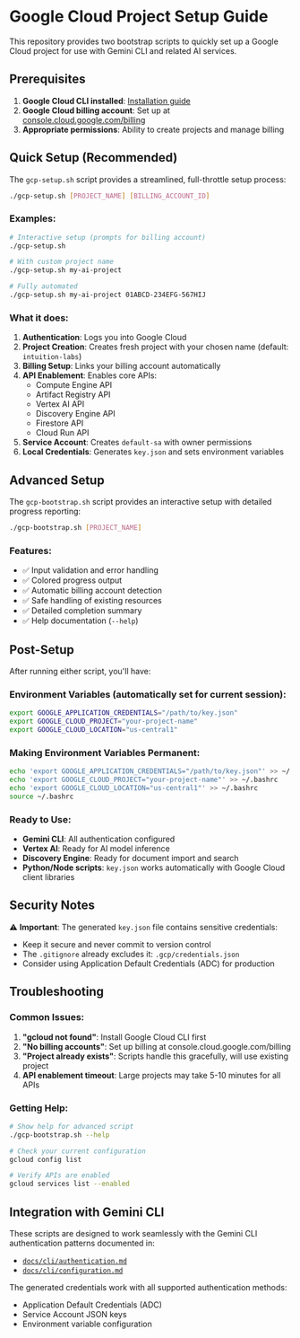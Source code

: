 # Google Cloud Project Setup Guide

This repository provides two bootstrap scripts to quickly set up a Google Cloud project for use with Gemini CLI and related AI services.

## Prerequisites

1. **Google Cloud CLI installed**: [Installation guide](https://cloud.google.com/sdk/docs/install)
2. **Google Cloud billing account**: Set up at [console.cloud.google.com/billing](https://console.cloud.google.com/billing)
3. **Appropriate permissions**: Ability to create projects and manage billing

## Quick Setup (Recommended)

The `gcp-setup.sh` script provides a streamlined, full-throttle setup process:

```bash
./gcp-setup.sh [PROJECT_NAME] [BILLING_ACCOUNT_ID]
```

### Examples:
```bash
# Interactive setup (prompts for billing account)
./gcp-setup.sh

# With custom project name
./gcp-setup.sh my-ai-project

# Fully automated
./gcp-setup.sh my-ai-project 01ABCD-234EFG-567HIJ
```

### What it does:
1. **Authentication**: Logs you into Google Cloud
2. **Project Creation**: Creates fresh project with your chosen name (default: `intuition-labs`)
3. **Billing Setup**: Links your billing account automatically
4. **API Enablement**: Enables core APIs:
   - Compute Engine API
   - Artifact Registry API
   - Vertex AI API
   - Discovery Engine API
   - Firestore API
   - Cloud Run API
5. **Service Account**: Creates `default-sa` with owner permissions
6. **Local Credentials**: Generates `key.json` and sets environment variables

## Advanced Setup

The `gcp-bootstrap.sh` script provides an interactive setup with detailed progress reporting:

```bash
./gcp-bootstrap.sh [PROJECT_NAME]
```

### Features:
- ✅ Input validation and error handling
- ✅ Colored progress output
- ✅ Automatic billing account detection
- ✅ Safe handling of existing resources
- ✅ Detailed completion summary
- ✅ Help documentation (`--help`)

## Post-Setup

After running either script, you'll have:

### Environment Variables (automatically set for current session):
```bash
export GOOGLE_APPLICATION_CREDENTIALS="/path/to/key.json"
export GOOGLE_CLOUD_PROJECT="your-project-name"
export GOOGLE_CLOUD_LOCATION="us-central1"
```

### Making Environment Variables Permanent:
```bash
echo 'export GOOGLE_APPLICATION_CREDENTIALS="/path/to/key.json"' >> ~/.bashrc
echo 'export GOOGLE_CLOUD_PROJECT="your-project-name"' >> ~/.bashrc
echo 'export GOOGLE_CLOUD_LOCATION="us-central1"' >> ~/.bashrc
source ~/.bashrc
```

### Ready to Use:
- **Gemini CLI**: All authentication configured
- **Vertex AI**: Ready for AI model inference
- **Discovery Engine**: Ready for document import and search
- **Python/Node scripts**: `key.json` works automatically with Google Cloud client libraries

## Security Notes

⚠️ **Important**: The generated `key.json` file contains sensitive credentials:
- Keep it secure and never commit to version control
- The `.gitignore` already excludes it: `.gcp/credentials.json`
- Consider using Application Default Credentials (ADC) for production

## Troubleshooting

### Common Issues:

1. **"gcloud not found"**: Install Google Cloud CLI first
2. **"No billing accounts"**: Set up billing at console.cloud.google.com/billing
3. **"Project already exists"**: Scripts handle this gracefully, will use existing project
4. **API enablement timeout**: Large projects may take 5-10 minutes for all APIs

### Getting Help:

```bash
# Show help for advanced script
./gcp-bootstrap.sh --help

# Check your current configuration
gcloud config list

# Verify APIs are enabled
gcloud services list --enabled
```

## Integration with Gemini CLI

These scripts are designed to work seamlessly with the Gemini CLI authentication patterns documented in:
- [`docs/cli/authentication.md`](../cli/authentication.md)
- [`docs/cli/configuration.md`](../cli/configuration.md)

The generated credentials work with all supported authentication methods:
- Application Default Credentials (ADC)
- Service Account JSON keys
- Environment variable configuration
